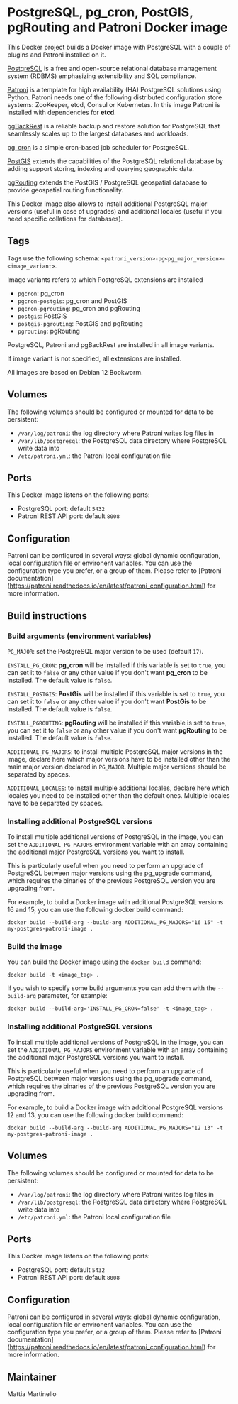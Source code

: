 PostgreSQL, pg_cron, PostGIS, pgRouting and Patroni Docker image
================================================================

This Docker project builds a Docker image with PostgreSQL with a couple of
plugins and Patroni installed on it.

[PostgreSQL](https://www.postgresql.org/) is a free and open-source relational
database management system (RDBMS) emphasizing extensibility and SQL compliance.

[Patroni](https://github.com/zalando/patroni) is a template for high
availability (HA) PostgreSQL solutions using Python. Patroni needs one of the
following distributed configuration store systems: ZooKeeper, etcd, Consul or
Kubernetes. In this image Patroni is installed with dependencies for **etcd**.

[pgBackRest](https://pgbackrest.org/) is a reliable backup and restore
solution for PostgreSQL that seamlessly scales up to the largest databases and
workloads.

[pg_cron](https://github.com/citusdata/pg_cron) is a simple cron-based job
scheduler for PostgreSQL.

[PostGIS](https://postgis.net/) extends the capabilities of the PostgreSQL
relational database by adding support storing, indexing and querying geographic
data.

[pgRouting](https://pgrouting.org/) extends the PostGIS / PostgreSQL geospatial
database to provide geospatial routing functionality.

This Docker image also allows to install additional PostgreSQL major versions
(useful in case of upgrades) and additional locales (useful if you need
specific collations for databases).

## Tags

Tags use the following schema: `<patroni_version>-pg<pg_major_version>-<image_variant>`.

Image variants refers to which PostgreSQL extensions are installed

* `pgcron`: pg_cron
* `pgcron-postgis`: pg_cron and PostGIS
* `pgcron-pgrouting`: pg_cron and pgRouting
* `postgis`: PostGIS
* `postgis-pgrouting`: PostGIS and pgRouting
* `pgrouting`: pgRouting

PostgreSQL, Patroni and pgBackRest are installed in all image variants.

If image variant is not specified, all extensions are installed.

All images are based on Debian 12 Bookworm.

## Volumes

The following volumes should be configured or mounted for data to be
persistent:

* `/var/log/patroni`: the log directory where Patroni writes log files in
* `/var/lib/postgresql`: the PostgreSQL data directory where PostgreSQL write
data into
* `/etc/patroni.yml`: the Patroni local configuration file

## Ports

This Docker image listens on the following ports:

* PostgreSQL port: default `5432`
* Patroni REST API port: default `8008`

## Configuration

Patroni can be configured in several ways: global dynamic configuration,
local configuration file or environent variables. You can use the configuration
type you prefer, or a group of them. Please refer to [Patroni documentation]
(https://patroni.readthedocs.io/en/latest/patroni_configuration.html) for
more information.

## Build instructions

### Build arguments (environment variables)

`PG_MAJOR`: set the PostgreSQL major version to be used (default `17`).

`INSTALL_PG_CRON`: **pg_cron** will be installed if this variable is set to
`true`, you can set it to `false` or any other value if you don't want
**pg_cron** to be installed. The default value is `false`.

`INSTALL_POSTGIS`: **PostGis** will be installed if this variable is set to
`true`, you can set it to `false` or any other value if you don't want
**PostGis** to be installed. The default value is `false`.

`INSTALL_PGROUTING`: **pgRouting** will be installed if this variable is set to
`true`, you can set it to `false` or any other value if you don't want
**pgRouting** to be installed. The default value is `false`.

`ADDITIONAL_PG_MAJORS`: to install multiple PostgreSQL major versions in the
image, declare here which major versions have to be installed other than the
main major version declared in `PG_MAJOR`. Multiple major versions should be
separated by spaces.

`ADDITIONAL_LOCALES`: to install multiple additional locales, declare here
which locales you need to be installed other than the default ones.
Multiple locales have to be separated by spaces.

### Installing additional PostgreSQL versions

To install multiple additional versions of PostgreSQL in the image, you can set
the `ADDITIONAL_PG_MAJORS` environment variable with an array containing the
additional major PostgreSQL versions you want to install.

This is particularly useful when you need to perform an upgrade of PostgreSQL
between major versions using the pg_upgrade command, which requires the
binaries of the previous PostgreSQL version you are upgrading from.

For example, to build a Docker image with additional PostgreSQL versions
16 and 15, you can use the following docker build command:

```
docker build --build-arg --build-arg ADDITIONAL_PG_MAJORS="16 15" -t my-postgres-patroni-image .
```

### Build the image

You can build the Docker image using the `docker build` command:

```
docker build -t <image_tag> .
```

If you wish to specify some build arguments you can add them with the
`--build-arg` parameter, for example:

```
docker build --build-arg='INSTALL_PG_CRON=false' -t <image_tag> .
```

### Installing additional PostgreSQL versions

To install multiple additional versions of PostgreSQL in the image, you can set
the `ADDITIONAL_PG_MAJORS` environment variable with an array containing the
additional major PostgreSQL versions you want to install.

This is particularly useful when you need to perform an upgrade of PostgreSQL
between major versions using the pg_upgrade command, which requires the
binaries of the previous PostgreSQL version you are upgrading from.

For example, to build a Docker image with additional PostgreSQL versions
12 and 13, you can use the following docker build command:

```
docker build --build-arg --build-arg ADDITIONAL_PG_MAJORS="12 13" -t my-postgres-patroni-image .
```

## Volumes

The following volumes should be configured or mounted for data to be
persistent:

* `/var/log/patroni`: the log directory where Patroni writes log files in
* `/var/lib/postgresql`: the PostgreSQL data directory where PostgreSQL write
data into
* `/etc/patroni.yml`: the Patroni local configuration file

## Ports

This Docker image listens on the following ports:

* PostgreSQL port: default `5432`
* Patroni REST API port: default `8008`

## Configuration

Patroni can be configured in several ways: global dynamic configuration,
local configuration file or environent variables. You can use the configuration
type you prefer, or a group of them. Please refer to [Patroni documentation]
(https://patroni.readthedocs.io/en/latest/patroni_configuration.html) for
more information.

## Maintainer

Mattia Martinello
